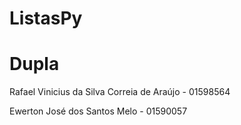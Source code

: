 # ListasPy
# Dupla
Rafael Vinicius da Silva Correia de Araújo - 01598564

Ewerton José dos Santos Melo - 01590057
